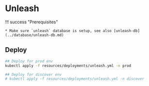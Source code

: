 # Unleash

!!! success "Prerequisites"

    * Make sure `unleash` database is setup, see also [unleash-db](../database/unleash-db.md)

## Deploy

```bash
## Deploy for prod env
kubectl apply -f resources/deployments/unleash.yml -n prod

## Deploy for discover env
# kubectl apply -f resources/deployments/unleash.yml -n discover
```
